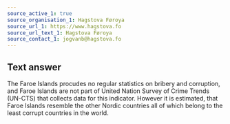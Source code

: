 ```yaml
---
source_active_1: true
source_organisation_1: Hagstova Føroya
source_url_1: https://www.hagstova.fo
source_url_text_1: Hagstova Føroya
source_contact_1: jogvanb@hagstova.fo
---
```

## Text answer  
The Faroe Islands procudes no regular statistics on bribery and corruption, and Faroe Islands are not part of United Nation Survey of Crime Trends (UN-CTS) that collects data for this indicator. However it is estimated, that Faroe Islands resemble the other Nordic countries all of which belong to the least corrupt countries in the world.
